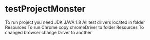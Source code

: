 # testProjectMonster
To run project you need JDK JAVA 1.8
All test drivers located in folder Resources 
To run Chrome copy chromeDriver to folder Resources
To changed browser change Driver to another 
